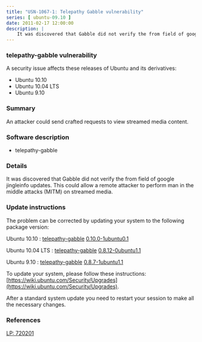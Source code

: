 ```yaml
---
title: "USN-1067-1: Telepathy Gabble vulnerability"
series: [ ubuntu-09.10 ]
date: 2011-02-17 12:00:00
description: |
    It was discovered that Gabble did not verify the from field of google jingleinfo updates. This could allow a remote attacker to perform man in the middle attacks (MITM) on streamed media. 
--- 
```

 
### telepathy-gabble vulnerability

A security issue affects these releases of Ubuntu and its derivatives:

* Ubuntu 10.10
* Ubuntu 10.04 LTS
* Ubuntu 9.10

### Summary

An attacker could send crafted requests to view streamed media content. 

### Software description

* telepathy-gabble 

### Details

It was discovered that Gabble did not verify the from field of google jingleinfo updates. This could allow a remote attacker to perform man in the middle attacks (MITM) on streamed media. 

### Update instructions

The problem can be corrected by updating your system to the following package version:

Ubuntu 10.10
 : [telepathy-gabble](https://launchpad.net/ubuntu/+source/telepathy-gabble) <span> [0.10.0-1ubuntu0.1](https://launchpad.net/ubuntu/+source/telepathy-gabble/0.10.0-1ubuntu0.1) </span> 

Ubuntu 10.04 LTS
 : [telepathy-gabble](https://launchpad.net/ubuntu/+source/telepathy-gabble) <span> [0.8.12-0ubuntu1.1](https://launchpad.net/ubuntu/+source/telepathy-gabble/0.8.12-0ubuntu1.1) </span> 

Ubuntu 9.10
 : [telepathy-gabble](https://launchpad.net/ubuntu/+source/telepathy-gabble) <span> [0.8.7-1ubuntu1.1](https://launchpad.net/ubuntu/+source/telepathy-gabble/0.8.7-1ubuntu1.1) </span> 

To update your system, please follow these instructions: [https://wiki.ubuntu.com/Security/Upgrades](https://wiki.ubuntu.com/Security/Upgrades).

After a standard system update you need to restart your session to make all the necessary changes. 

### References

 [LP: 720201](https://launchpad.net/bugs/720201)
 
